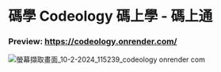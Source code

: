 # 碼學 Codeology 碼上學 - 碼上通
### Preview:  https://codeology.onrender.com/

![螢幕擷取畫面_10-2-2024_115239_codeology onrender com](https://github.com/zhengshunze/Codeology/assets/77151276/2ef9ec12-2cdb-410d-a121-fc3a55aa2ad9)
